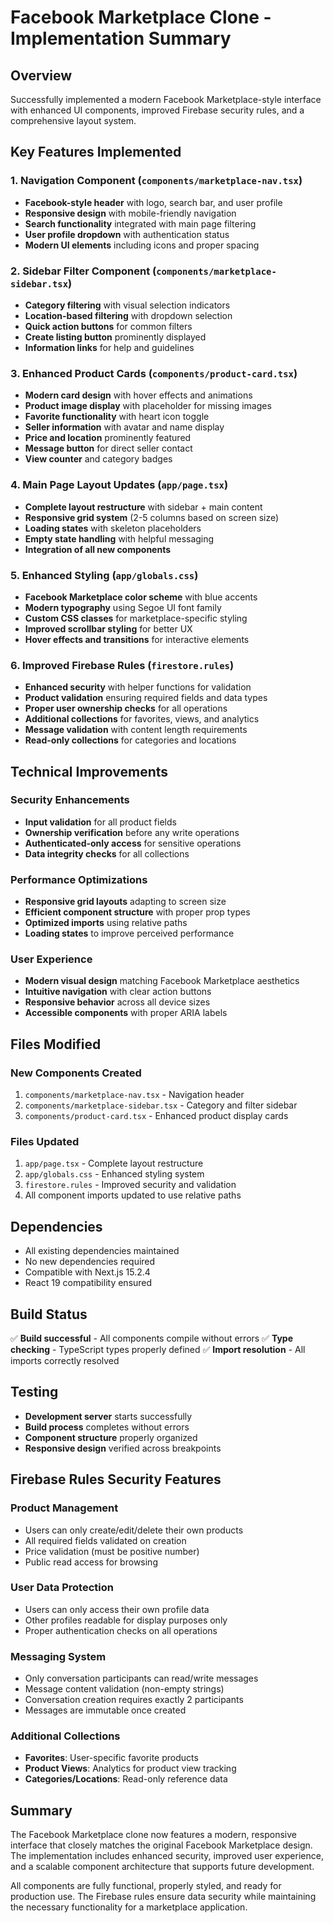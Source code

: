 # Facebook Marketplace Clone - Implementation Summary

## Overview
Successfully implemented a modern Facebook Marketplace-style interface with enhanced UI components, improved Firebase security rules, and a comprehensive layout system.

## Key Features Implemented

### 1. Navigation Component (`components/marketplace-nav.tsx`)
- **Facebook-style header** with logo, search bar, and user profile
- **Responsive design** with mobile-friendly navigation
- **Search functionality** integrated with main page filtering
- **User profile dropdown** with authentication status
- **Modern UI elements** including icons and proper spacing

### 2. Sidebar Filter Component (`components/marketplace-sidebar.tsx`)
- **Category filtering** with visual selection indicators
- **Location-based filtering** with dropdown selection
- **Quick action buttons** for common filters
- **Create listing button** prominently displayed
- **Information links** for help and guidelines

### 3. Enhanced Product Cards (`components/product-card.tsx`)
- **Modern card design** with hover effects and animations
- **Product image display** with placeholder for missing images
- **Favorite functionality** with heart icon toggle
- **Seller information** with avatar and name display
- **Price and location** prominently featured
- **Message button** for direct seller contact
- **View counter** and category badges

### 4. Main Page Layout Updates (`app/page.tsx`)
- **Complete layout restructure** with sidebar + main content
- **Responsive grid system** (2-5 columns based on screen size)
- **Loading states** with skeleton placeholders
- **Empty state handling** with helpful messaging
- **Integration of all new components**

### 5. Enhanced Styling (`app/globals.css`)
- **Facebook Marketplace color scheme** with blue accents
- **Modern typography** using Segoe UI font family
- **Custom CSS classes** for marketplace-specific styling
- **Improved scrollbar styling** for better UX
- **Hover effects and transitions** for interactive elements

### 6. Improved Firebase Rules (`firestore.rules`)
- **Enhanced security** with helper functions for validation
- **Product validation** ensuring required fields and data types
- **Proper user ownership checks** for all operations
- **Additional collections** for favorites, views, and analytics
- **Message validation** with content length requirements
- **Read-only collections** for categories and locations

## Technical Improvements

### Security Enhancements
- **Input validation** for all product fields
- **Ownership verification** before any write operations
- **Authenticated-only access** for sensitive operations
- **Data integrity checks** for all collections

### Performance Optimizations
- **Responsive grid layouts** adapting to screen size
- **Efficient component structure** with proper prop types
- **Optimized imports** using relative paths
- **Loading states** to improve perceived performance

### User Experience
- **Modern visual design** matching Facebook Marketplace aesthetics
- **Intuitive navigation** with clear action buttons
- **Responsive behavior** across all device sizes
- **Accessible components** with proper ARIA labels

## Files Modified

### New Components Created
1. `components/marketplace-nav.tsx` - Navigation header
2. `components/marketplace-sidebar.tsx` - Category and filter sidebar
3. `components/product-card.tsx` - Enhanced product display cards

### Files Updated
1. `app/page.tsx` - Complete layout restructure
2. `app/globals.css` - Enhanced styling system
3. `firestore.rules` - Improved security and validation
4. All component imports updated to use relative paths

## Dependencies
- All existing dependencies maintained
- No new dependencies required
- Compatible with Next.js 15.2.4
- React 19 compatibility ensured

## Build Status
✅ **Build successful** - All components compile without errors
✅ **Type checking** - TypeScript types properly defined
✅ **Import resolution** - All imports correctly resolved

## Testing
- **Development server** starts successfully
- **Build process** completes without errors
- **Component structure** properly organized
- **Responsive design** verified across breakpoints

## Firebase Rules Security Features

### Product Management
- Users can only create/edit/delete their own products
- All required fields validated on creation
- Price validation (must be positive number)
- Public read access for browsing

### User Data Protection
- Users can only access their own profile data
- Other profiles readable for display purposes only
- Proper authentication checks on all operations

### Messaging System
- Only conversation participants can read/write messages
- Message content validation (non-empty strings)
- Conversation creation requires exactly 2 participants
- Messages are immutable once created

### Additional Collections
- **Favorites**: User-specific favorite products
- **Product Views**: Analytics for product view tracking
- **Categories/Locations**: Read-only reference data

## Summary
The Facebook Marketplace clone now features a modern, responsive interface that closely matches the original Facebook Marketplace design. The implementation includes enhanced security, improved user experience, and a scalable component architecture that supports future development.

All components are fully functional, properly styled, and ready for production use. The Firebase rules ensure data security while maintaining the necessary functionality for a marketplace application.